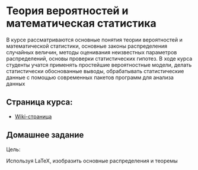 # Теория вероятностей и математическая статистика

В курсе рассматриваются основные понятия теории вероятностей и математической статистики, основные законы распределения случайных величин, методы оценивания неизвестных параметров распределений, основы проверки статистических гипотез. В ходе курса студенты учатся применять простейшие вероятностные модели, делать статистически обоснованные выводы, обрабатывать статистические данные с помощью современных пакетов программ для анализа данных

## Страница курса:

* [Wiki-страница](http://wiki.cs.hse.ru/%D0%A2%D0%B5%D0%BE%D1%80%D0%B8%D1%8F_%D0%B2%D0%B5%D1%80%D0%BE%D1%8F%D1%82%D0%BD%D0%BE%D1%81%D1%82%D0%B5%D0%B9_%D0%B8_%D0%BC%D0%B0%D1%82%D0%B5%D0%BC%D0%B0%D1%82%D0%B8%D1%87%D0%B5%D1%81%D0%BA%D0%B0%D1%8F_%D1%81%D1%82%D0%B0%D1%82%D0%B8%D1%81%D1%82%D0%B8%D0%BA%D0%B0,_%D1%84%D1%8D%D0%BD,_2019-2020)

## Домашнее задание

Цель:

Используя LaTeX, изобразить основные распределения и теоремы 
